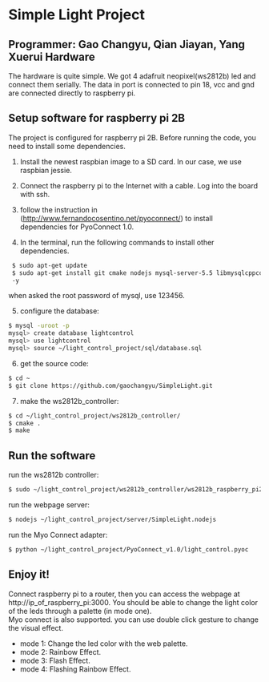 Simple Light Project
===
Programmer: Gao Changyu, Qian Jiayan, Yang Xuerui
Hardware
---
The hardware is quite simple. We got 4 adafruit neopixel(ws2812b) led and connect them serially. The data in port is connected to pin 18, vcc and gnd are connected directly to raspberry pi.

Setup software for raspberry pi 2B
---

The project is configured for raspberry pi 2B. Before running the code, you need to install some dependencies.  

1. Install the newest raspbian image to a SD card. In our case, we use raspbian jessie.

2. Connect the raspberry pi to the Internet with a cable. Log into the board with ssh.

3. follow the instruction in (http://www.fernandocosentino.net/pyoconnect/) to install dependencies for PyoConnect 1.0.

4. In the terminal, run the following commands to install other dependencies.  
 ```bash
  $ sudo apt-get update
  $ sudo apt-get install git cmake nodejs mysql-server-5.5 libmysqlcppconn-dev python-mysqldb
  -y
 ```
when asked the root password of mysql, use 123456.  

5. configure the database:
 ```bash
 $ mysql -uroot -p
 mysql> create database lightcontrol
 mysql> use lightcontrol
 mysql> source ~/light_control_project/sql/database.sql
 ```

6. get the source code:
 ```bash
 $ cd ~
 $ git clone https://github.com/gaochangyu/SimpleLight.git
 ```

7. make the ws2812b_controller:
 ```bash
 $ cd ~/light_control_project/ws2812b_controller/
 $ cmake .
 $ make
 ```

Run the software
---
run the ws2812b controller:
 ```bash
 $ sudo ~/light_control_project/ws2812b_controller/ws2812b_raspberry_pi2
 ```
run the webpage server:
 ```bash
 $ nodejs ~/light_control_project/server/SimpleLight.nodejs
 ```
run the Myo Connect adapter:
 ```bash
 $ python ~/light_control_project/PyoConnect_v1.0/light_control.pyoc
 ```

Enjoy it!
---
Connect raspberry pi to a router, then you can access the webpage at http://ip_of_raspberry_pi:3000. You should be able to change the light color of the leds through a palette (in mode one).  
Myo connect is also supported. you can use double click gesture to change the visual effect.
* mode 1: Change the led color with the web palette.
* mode 2: Rainbow Effect.
* mode 3: Flash Effect.
* mode 4: Flashing Rainbow Effect.


 
